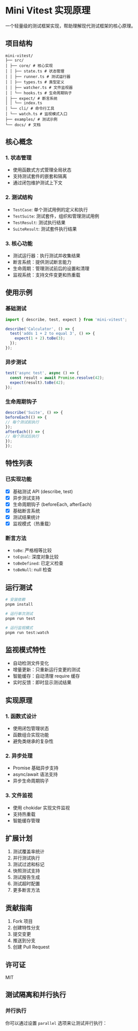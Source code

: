 # Mini Vitest 实现原理

一个轻量级的测试框架实现，帮助理解现代测试框架的核心原理。

## 项目结构

```
mini-vitest/
├── src/
│ ├── core/ # 核心实现
│ │ ├── state.ts # 状态管理
│ │ ├── runner.ts # 测试运行器
│ │ ├── types.ts # 类型定义
│ │ ├── watcher.ts # 文件监视器
│ │ └── hooks.ts # 生命周期钩子
│ ├── expect/ # 断言系统
│ │ └── index.ts
│ └── cli/ # 命令行工具
│ └── watch.ts # 监视模式入口
├── examples/ # 测试示例
└── docs/ # 文档
```

## 核心概念

### 1. 状态管理
- 使用函数式方式管理全局状态
- 支持测试套件的嵌套和隔离
- 通过闭包维护测试上下文

### 2. 测试结构
- `TestCase`: 单个测试用例的定义和执行
- `TestSuite`: 测试套件，组织和管理测试用例
- `TestResult`: 测试执行结果
- `SuiteResult`: 测试套件执行结果

### 3. 核心功能
- 测试运行器：执行测试并收集结果
- 断言系统：提供测试断言能力
- 生命周期：管理测试前后的设置和清理
- 监视系统：支持文件变更和热重载

## 使用示例

### 基础测试

```typescript
import { describe, test, expect } from 'mini-vitest';

describe('Calculator', () => {
  test('adds 1 + 2 to equal 3', () => {
    expect(1 + 2).toBe(3);
  });
});
```

### 异步测试

```typescript
test('async test', async () => {
  const result = await Promise.resolve(42);
  expect(result).toBe(42);
});
```

### 生命周期钩子

```typescript
describe('Suite', () => {
beforeEach(() => {
// 每个测试前执行
});
afterEach(() => {
// 每个测试后执行
});
});
```

## 特性列表

### 已实现功能
- [x] 基础测试 API (describe, test)
- [x] 异步测试支持
- [x] 生命周期钩子 (beforeEach, afterEach)
- [x] 基础断言系统
- [x] 测试结果统计
- [x] 监视模式（热重载）

### 断言方法
- `toBe`: 严格相等比较
- `toEqual`: 深度对象比较
- `toBeDefined`: 已定义检查
- `toBeNull`: null 检查

## 运行测试

```bash
# 安装依赖
pnpm install

# 运行单次测试
pnpm run test

# 运行监视模式
pnpm run test:watch
```

## 监视模式特性

- 自动检测文件变化
- 增量更新：只重新运行变更的测试
- 智能缓存：自动清理 require 缓存
- 实时反馈：即时显示测试结果

## 实现原理

### 1. 函数式设计
- 使用闭包管理状态
- 函数组合实现功能
- 避免类继承的复杂性

### 2. 异步处理
- Promise 基础异步支持
- async/await 语法支持
- 异步生命周期钩子

### 3. 文件监视
- 使用 chokidar 实现文件监视
- 支持热重载
- 智能缓存管理

## 扩展计划
1. 测试覆盖率统计
2. 并行测试执行
3. 测试过滤和标记
4. 快照测试支持
5. 测试报告生成
6. 测试超时配置
7. 更多断言方法

## 贡献指南
1. Fork 项目
2. 创建特性分支
3. 提交变更
4. 推送到分支
5. 创建 Pull Request

## 许可证
MIT

## 测试隔离和并行执行

### 并行执行
你可以通过设置 `parallel` 选项来让测试并行执行：